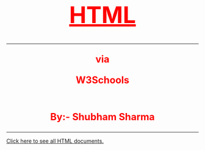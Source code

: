 <html>
<head>
   <title>Home</title>
   <style>
       h1, p {
       color:red;
       text-align:center;
       }
       h1 {
       font-size:60px;
       }
       p {
       font-size:25px;
       }
    </style>
</head>   
<body>
    <h1><ins>HTML</ins></h1>
    <hr size="3" noshade>
    <p><strong>via</strong></p>
    <p><strong>W3Schools</strong></p>
    <br>
    <p><strong>By:- Shubham Sharma</strong></p>
    <hr size="3" noshade>
    <a href="https://github.com/shubham2o/HTML.git" title="HTML's Github">Click  here to see all HTML documents.</a>
</body>
</html>
